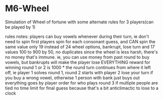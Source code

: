 # M6-Wheel

Simulation of Wheel of fortune with some alternate rules for 3 players(can be played by 1)

rules notes: players can buy vowels whenever during their turn, ie don't need to spin first
players spin for each consonant guess, and CAN spin the same value
only 19 instead of 24 wheel options, bankrupt, lose turn and 17 values 100 to 900 by 50, no duplicates
since the wheel is less harsh, there's no money that's immune. ie, you can use money from past round to buy vowels, but
bankrupts will make the player lose EVERYTHING
reward for winning round 1 or 2 is 1000 * the round
turn continues from where it left off, ie player 1 solves round 1, round 2 starts with player 2
lose your turn if you buy a wrong vowel, otherwise 1 person with bank just buys out everything
goes by player order for who plays round 3 if multiple people are tied
no time limit for final guess because that's a bit anticlimactic to lose to a clock